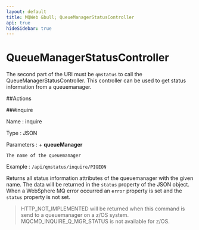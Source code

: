 ```yaml
---
layout: default
title: MQWeb &bull; QueueManagerStatusController
api: true
hideSidebar: true
---
```

QueueManagerStatusController
============================

The second part of the URI must be `qmstatus` to call the QueueManagerStatusController.
This controller can be used to get status information from a queuemanager.

##Actions

###inquire

Name
: inquire

Type
: JSON

Parameters
: + **queueManager**

    The name of the queuemanager
    
Example
: `/api/qmstatus/inquire/PIGEON`

<div style="clear:both"> </div>

Returns all status information attributes of the queuemanager with the given 
name. The data will be returned in the `status` property of the JSON object. 
When a WebSphere MQ error occurred an `error` property is set and the `status` 
property is not set.

> HTTP_NOT_IMPLEMENTED will be returned when this command is send to a
> queuemanager on a z/OS system. MQCMD_INQUIRE_Q_MGR_STATUS is not available for
> z/OS.
